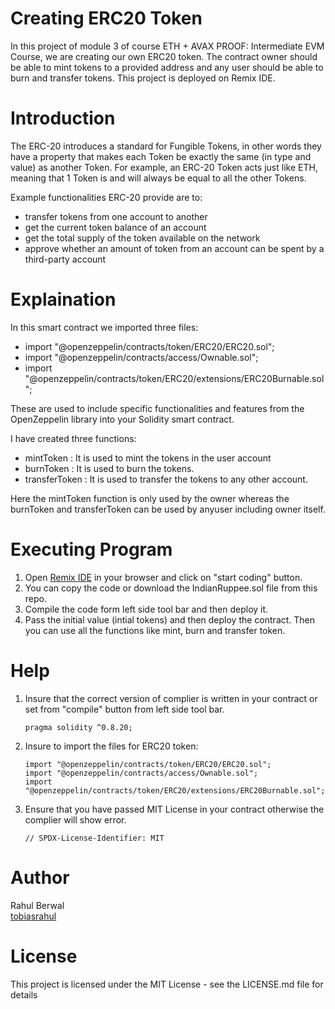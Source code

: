 # Creating ERC20 Token
In this project of module 3 of course ETH + AVAX PROOF: Intermediate EVM Course, we are creating our own ERC20 token. The contract owner should be able to mint tokens to a provided address and any user should be able to burn and transfer tokens. This project is deployed on Remix IDE.

# Introduction
The ERC-20 introduces a standard for Fungible Tokens, in other words they have a property that makes each Token be exactly the same (in type and value) as another Token. 
For example, an ERC-20 Token acts just like ETH, meaning that 1 Token is and will always be equal to all the other Tokens.

Example functionalities ERC-20 provide are to:
* transfer tokens from one account to another
* get the current token balance of an account
* get the total supply of the token available on the network
* approve whether an amount of token from an account can be spent by a third-party account


# Explaination
In this smart contract we imported three files:
* import "@openzeppelin/contracts/token/ERC20/ERC20.sol";
* import "@openzeppelin/contracts/access/Ownable.sol";
* import "@openzeppelin/contracts/token/ERC20/extensions/ERC20Burnable.sol";

These are used to include specific functionalities and features from the OpenZeppelin library into your Solidity smart contract. 

I have created three functions:
* mintToken : It is used to mint the tokens in the user account
* burnToken : It is used to burn the tokens.
* transferToken : It is used to transfer the tokens to any other account.

Here the mintToken function is only used by the owner whereas the burnToken and transferToken can be used by anyuser including owner itself.


# Executing Program
1. Open [Remix IDE](https://remix.ethereum.org/#lang=en&optimize=false&runs=200&evmVersion=null&version=soljson-v0.8.26+commit.8a97fa7a.js) in your browser and click on "start coding" button.
2. You can copy the code or download the IndianRuppee.sol file from this repo.
3. Compile the code form left side tool bar and then deploy it.
4. Pass the initial value (intial tokens) and then deploy the contract. Then you can use all the functions like mint, burn and transfer token.

# Help
1. Insure that the correct version of complier is written in your contract or set from "compile" button from left side tool bar.
   ```
   pragma solidity ^0.8.20;
   ```
2. Insure to import the files for ERC20 token:
   ```
   import "@openzeppelin/contracts/token/ERC20/ERC20.sol";
   import "@openzeppelin/contracts/access/Ownable.sol";
   import "@openzeppelin/contracts/token/ERC20/extensions/ERC20Burnable.sol";
   ```
3. Ensure that you have passed MIT License in your contract otherwise the complier will show error.
   ```
   // SPDX-License-Identifier: MIT
   ```

# Author
Rahul Berwal <br />
[tobiasrahul](https://github.com/tobiasrahul)

# License
This project is licensed under the MIT License - see the LICENSE.md file for details
